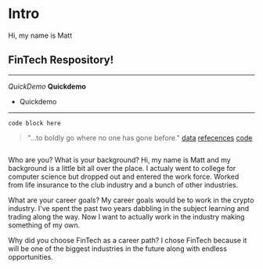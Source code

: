 # Intro
Hi, my name is Matt
## FinTech Respository!
---

*QuickDemo*
**Quickdemo**
* Quickdemo
---
`code block here`
>"...to boldly go where no one has gone before."
[data](data)
[refecences](references)
[code](code)

![]()

Who are you? What is your background?
Hi, my name is Matt and my background is a little bit all over the place. I actualy went to college for computer science but dropped out and entered the work force. Worked from life insurance to the club industry and a bunch of other industries. 

What are your career goals?
My career goals would be to work in the crypto industry. I've spent the past two years dabbling in the subject learning and trading along the way. Now I want to actually work in the industry making something of my own. 

Why did you choose FinTech as a career path?
I chose FinTech because it will be one of the biggest industries in the future along with endless opportunities.